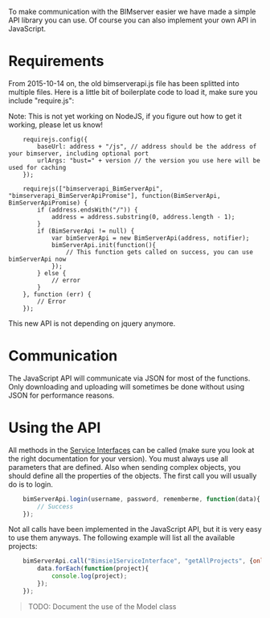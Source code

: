 To make communication with the BIMserver easier we have made a simple API library you can use. Of course you can also implement your own API in JavaScript.

# Requirements

From 2015-10-14 on, the old bimserverapi.js file has been splitted into multiple files. Here is a little bit of boilerplate code to load it, make sure you include "require.js":

Note: This is not yet working on NodeJS, if you figure out how to get it working, please let us know!

```
	requirejs.config({
	    baseUrl: address + "/js", // address should be the address of your bimserver, including optional port
	    urlArgs: "bust=" + version // the version you use here will be used for caching
	});

	requirejs(["bimserverapi_BimServerApi", "bimserverapi_BimServerApiPromise"], function(BimServerApi, BimServerApiPromise) {
		if (address.endsWith("/")) {
			address = address.substring(0, address.length - 1);
		}
		if (BimServerApi != null) {
			var bimServerApi = new BimServerApi(address, notifier);
			bimServerApi.init(function(){
				// This function gets called on success, you can use bimServerApi now
			});
		} else {
			// error
		}
	}, function (err) {
		// Error
	});
```

This new API is not depending on jquery anymore.

# Communication

The JavaScript API will communicate via JSON for most of the functions. Only downloading and uploading will sometimes be done without using JSON for performance reasons.

# Using the API

All methods in the [Service Interfaces](Service-Interfaces) can be called (make sure you look at the right documentation for your version). You must always use all parameters that are defined. Also when sending complex objects, you should define all the properties of the objects. The first call you will usually do is to login.

```javascript
	bimServerApi.login(username, password, rememberme, function(data){
		// Success
	});
```

Not all calls have been implemented in the JavaScript API, but it is very easy to use them anyways. The following example will list all the available projects:

```javascript
	bimServerApi.call("Bimsie1ServiceInterface", "getAllProjects", {onlyTopLevel: true, onlyActive: true}, function(data){
		data.forEach(function(project){
			console.log(project);
		});
	});
```

> TODO: Document the use of the Model class